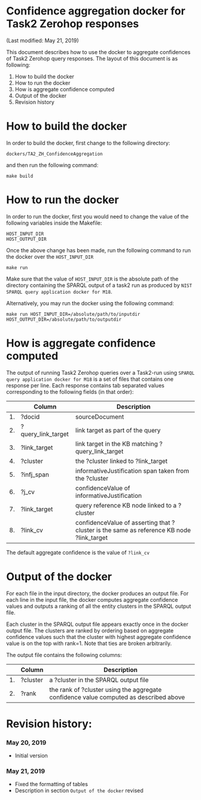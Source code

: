 # Confidence aggregation docker for Task2 Zerohop responses

(Last modified: May 21, 2019)

This document describes how to use the docker to aggregate confidences of Task2 Zerohop query responses. The layout of this document is as following:

  1. How to build the docker
  2. How to run the docker
  3. How is aggregate confidence computed
  4. Output of the docker
  5. Revision history

# How to build the docker

In order to build the docker, first change to the following directory:

`dockers/TA2_ZH_ConfidenceAggregation`

and then run the following command:

~~~
make build
~~~

# How to run the docker

In order to run the docker, first you would need to change the value of the following variables inside the Makefile:

~~~
HOST_INPUT_DIR
HOST_OUTPUT_DIR
~~~

Once the above change has been made, run the following command to run the docker over the `HOST_INPUT_DIR`

~~~
make run
~~~

Make sure that the value of `HOST_INPUT_DIR` is the absolute path of the directory containing the SPARQL output of a task2 run as produced by `NIST SPARQL query application docker for M18`.

Alternatively, you may run the docker using the following command:

~~~
make run HOST_INPUT_DIR=/absolute/path/to/inputdir HOST_OUTPUT_DIR=/absolute/path/to/outputdir
~~~

# How is aggregate confidence computed

The output of running Task2 Zerohop queries over a Task2-run using `SPARQL query application docker for M18` is a set of files that contains one response per line. Each response contains tab separated values corresponding to the following fields (in that order):

|    | Column  | Description |
|----|---------|-------------|
| 1. | ?docid              |  sourceDocument |
| 2. | ?query_link_target  |  link target as part of the query |
| 3. | ?link_target        |  link target in the KB matching ?query_link_target |
| 4. | ?cluster            |  the ?cluster linked to ?link_target |
| 5. | ?infj_span          |  informativeJustification span taken from the ?cluster |
| 6. | ?j_cv               |  confidenceValue of informativeJustification |
| 7. | ?link_target        |  query reference KB node linked to a ?cluster |
| 8. | ?link_cv            |  confidenceValue of asserting that ?cluster is the same as reference KB node ?link_target |

The default aggregate confidence is the value of `?link_cv`

# Output of the docker

For each file in the input directory, the docker produces an output file. For each line in the input file, the docker computes aggregate confidence values and outputs a ranking of all the entity clusters in the SPARQL output file.

Each cluster in the SPARQL output file appears exactly once in the docker output file. The clusters are ranked by ordering based on aggregate confidence values such that the cluster with highest aggregate confidence value is on the top with rank=1. Note that ties are broken arbitrarily.

The output file contains the following columns:

|    | Column       | Description |
| ---|--------------|------------- |
| 1. |   ?cluster    |  a ?cluster in the SPARQL output file |
| 2. |   ?rank       |  the rank of ?cluster using the aggregate confidence value computed as described above |

# Revision history:
### May 20, 2019
  * Initial version

### May 21, 2019
  * Fixed the formatting of tables
  * Description in section `Output of the docker` revised
